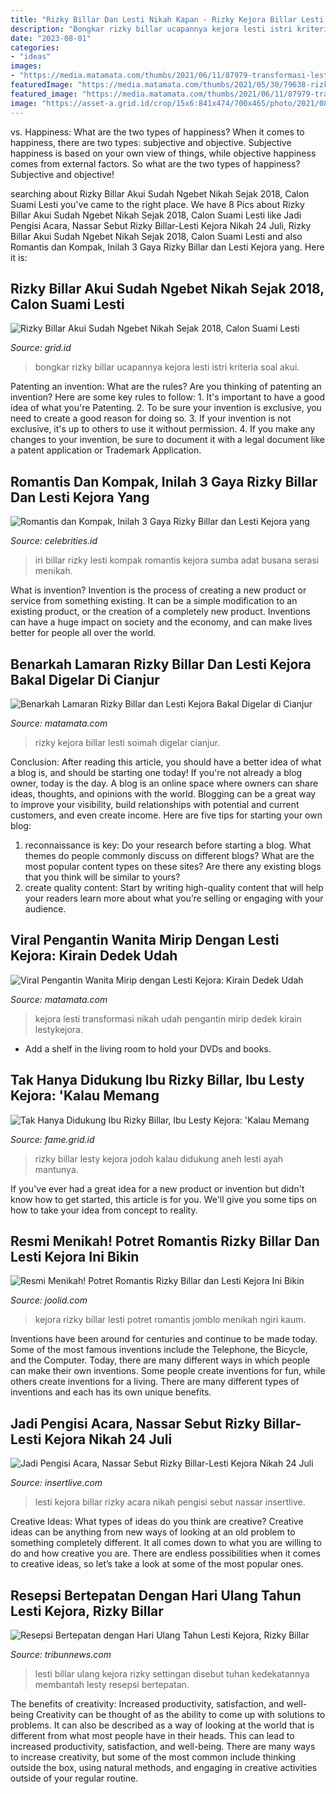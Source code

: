 ```yaml
---
title: "Rizky Billar Dan Lesti Nikah Kapan - Rizky Kejora Billar Lesti Soimah Digelar Cianjur"
description: "Bongkar rizky billar ucapannya kejora lesti istri kriteria soal akui"
date: "2023-08-01"
categories:
- "ideas"
images:
- "https://media.matamata.com/thumbs/2021/06/11/87979-transformasi-lesti-kejora-instagramlestykejora/745x489-img-87979-transformasi-lesti-kejora-instagramlestykejora.jpg"
featuredImage: "https://media.matamata.com/thumbs/2021/05/30/79638-rizky-billar-dan-lesti-kejora-bersama-soimah-instagram/745x489-img-79638-rizky-billar-dan-lesti-kejora-bersama-soimah-instagram.jpg"
featured_image: "https://media.matamata.com/thumbs/2021/06/11/87979-transformasi-lesti-kejora-instagramlestykejora/745x489-img-87979-transformasi-lesti-kejora-instagramlestykejora.jpg"
image: "https://asset-a.grid.id/crop/15x6:841x474/700x465/photo/2021/08/11/foto-cover-rizky-billar-bongkar-20210811040247.jpg"
---
```



vs. Happiness: What are the two types of happiness?
When it comes to happiness, there are two types: subjective and objective. Subjective happiness is based on your own view of things, while objective happiness comes from external factors. So what are the two types of happiness? Subjective and objective!

	

		
searching about Rizky Billar Akui Sudah Ngebet Nikah Sejak 2018, Calon Suami Lesti you've came to the right place. We have 8 Pics about Rizky Billar Akui Sudah Ngebet Nikah Sejak 2018, Calon Suami Lesti like Jadi Pengisi Acara, Nassar Sebut Rizky Billar-Lesti Kejora Nikah 24 Juli, Rizky Billar Akui Sudah Ngebet Nikah Sejak 2018, Calon Suami Lesti and also Romantis dan Kompak, Inilah 3 Gaya Rizky Billar dan Lesti Kejora yang. Here it is:
		
    
## Rizky Billar Akui Sudah Ngebet Nikah Sejak 2018, Calon Suami Lesti

<img loading=lazy src="https://asset-a.grid.id/crop/15x6:841x474/700x465/photo/2021/08/11/foto-cover-rizky-billar-bongkar-20210811040247.jpg" onerror="this.onerror=null;this.src='https://tse1.mm.bing.net/th?id=OIP.tE786nilXLOkOEt5NmBYsgHaE6&amp;pid=15.1';" alt="Rizky Billar Akui Sudah Ngebet Nikah Sejak 2018, Calon Suami Lesti">

_Source: grid.id_

>bongkar rizky billar ucapannya kejora lesti istri kriteria soal akui. 

	

Patenting an invention: What are the rules?
Are you thinking of patenting an invention? Here are some key rules to follow: 1. It's important to have a good idea of what you're Patenting. 
2. To be sure your invention is exclusive, you need to create a good reason for doing so. 
3. If your invention is not exclusive, it's up to others to use it without permission. 4. If you make any changes to your invention, be sure to document it with a legal document like a patent application or Trademark Application. 
    
## Romantis Dan Kompak, Inilah 3 Gaya Rizky Billar Dan Lesti Kejora Yang

<img loading=lazy src="https://img.celebrities.id/Qq95D6/master_ct9jW9D566_954.jpg" onerror="this.onerror=null;this.src='https://tse2.mm.bing.net/th?id=OIP.PI0rnu7xokYV8ACnQ8sMvgHaHA&amp;pid=15.1';" alt="Romantis dan Kompak, Inilah 3 Gaya Rizky Billar dan Lesti Kejora yang">

_Source: celebrities.id_

>iri billar rizky lesti kompak romantis kejora sumba adat busana serasi menikah. 

	

What is invention?
Invention is the process of creating a new product or service from something existing. It can be a simple modification to an existing product, or the creation of a completely new product. Inventions can have a huge impact on society and the economy, and can make lives better for people all over the world.

    
## Benarkah Lamaran Rizky Billar Dan Lesti Kejora Bakal Digelar Di Cianjur

<img loading=lazy src="https://media.matamata.com/thumbs/2021/05/30/79638-rizky-billar-dan-lesti-kejora-bersama-soimah-instagram/745x489-img-79638-rizky-billar-dan-lesti-kejora-bersama-soimah-instagram.jpg" onerror="this.onerror=null;this.src='https://tse1.mm.bing.net/th?id=OIP.Z_infJigslGC5h4IFR-pGAHaE3&amp;pid=15.1';" alt="Benarkah Lamaran Rizky Billar dan Lesti Kejora Bakal Digelar di Cianjur">

_Source: matamata.com_

>rizky kejora billar lesti soimah digelar cianjur. 

	

Conclusion: After reading this article, you should have a better idea of what a blog is, and should be starting one today!
If you're not already a blog owner, today is the day. A blog is an online space where owners can share ideas, thoughts, and opinions with the world. Blogging can be a great way to improve your visibility, build relationships with potential and current customers, and even create income. Here are five tips for starting your own blog: 
1. reconnaissance is key: Do your research before starting a blog. What themes do people commonly discuss on different blogs? What are the most popular content types on these sites? Are there any existing blogs that you think will be similar to yours? 
2. create quality content: Start by writing high-quality content that will help your readers learn more about what you’re selling or engaging with your audience.

    
## Viral Pengantin Wanita Mirip Dengan Lesti Kejora: Kirain Dedek Udah

<img loading=lazy src="https://media.matamata.com/thumbs/2021/06/11/87979-transformasi-lesti-kejora-instagramlestykejora/745x489-img-87979-transformasi-lesti-kejora-instagramlestykejora.jpg" onerror="this.onerror=null;this.src='https://tse1.mm.bing.net/th?id=OIP.CGATgsdHjMwaX8F_3bDuGQHaE3&amp;pid=15.1';" alt="Viral Pengantin Wanita Mirip dengan Lesti Kejora: Kirain Dedek Udah">

_Source: matamata.com_

>kejora lesti transformasi nikah udah pengantin mirip dedek kirain lestykejora. 

	

- Add a shelf in the living room to hold your DVDs and books.

    
## Tak Hanya Didukung Ibu Rizky Billar, Ibu Lesty Kejora: &#039;Kalau Memang

<img loading=lazy src="https://asset-a.grid.id/crop/0x0:0x0/700x465/photo/2020/07/28/509122532.jpg" onerror="this.onerror=null;this.src='https://tse3.mm.bing.net/th?id=OIP.QL9BuXu6u04ezoLPusiZ5gHaE6&amp;pid=15.1';" alt="Tak Hanya Didukung Ibu Rizky Billar, Ibu Lesty Kejora: &#039;Kalau Memang">

_Source: fame.grid.id_

>rizky billar lesty kejora jodoh kalau didukung aneh lesti ayah mantunya. 

	

If you've ever had a great idea for a new product or invention but didn't know how to get started, this article is for you. We'll give you some tips on how to take your idea from concept to reality.

    
## Resmi Menikah! Potret Romantis Rizky Billar Dan Lesti Kejora Ini Bikin

<img loading=lazy src="https://joolid.com/wp-content/uploads/2021/08/Potret-Romantis-Rizky-Billar-dan-Lesti-Kejora-16-300x204.jpg" onerror="this.onerror=null;this.src='https://tse1.mm.bing.net/th?id=OIP.DyO2-CyxlLQUXfbJ2kvaywAAAA&amp;pid=15.1';" alt="Resmi Menikah! Potret Romantis Rizky Billar dan Lesti Kejora Ini Bikin">

_Source: joolid.com_

>kejora rizky billar lesti potret romantis jomblo menikah ngiri kaum. 

	

Inventions have been around for centuries and continue to be made today. Some of the most famous inventions include the Telephone, the Bicycle, and the Computer. Today, there are many different ways in which people can make their own inventions. Some people create inventions for fun, while others create inventions for a living. There are many different types of inventions and each has its own unique benefits.

    
## Jadi Pengisi Acara, Nassar Sebut Rizky Billar-Lesti Kejora Nikah 24 Juli

<img loading=lazy src="https://akcdn.detik.net.id/visual/2021/06/14/pre-wedding-rizky-billar-dan-lesti-kejora-5_169.jpeg?w=900&amp;q=90" onerror="this.onerror=null;this.src='https://tse3.mm.bing.net/th?id=OIP.FZZb8suVOLczVYMNJns39gHaEL&amp;pid=15.1';" alt="Jadi Pengisi Acara, Nassar Sebut Rizky Billar-Lesti Kejora Nikah 24 Juli">

_Source: insertlive.com_

>lesti kejora billar rizky acara nikah pengisi sebut nassar insertlive. 

	

Creative Ideas: What types of ideas do you think are creative?
Creative ideas can be anything from new ways of looking at an old problem to something completely different. It all comes down to what you are willing to do and how creative you are. There are endless possibilities when it comes to creative ideas, so let’s take a look at some of the most popular ones.

    
## Resepsi Bertepatan Dengan Hari Ulang Tahun Lesti Kejora, Rizky Billar

<img loading=lazy src="https://cdn-2.tstatic.net/tribunnews/foto/bank/images/leslar-lesti-billar.jpg" onerror="this.onerror=null;this.src='https://tse3.mm.bing.net/th?id=OIP.vX-U1XEyliNN5lZodD39aAHaEK&amp;pid=15.1';" alt="Resepsi Bertepatan dengan Hari Ulang Tahun Lesti Kejora, Rizky Billar">

_Source: tribunnews.com_

>lesti billar ulang kejora rizky settingan disebut tuhan kedekatannya membantah lesty resepsi bertepatan. 

	

The benefits of creativity: Increased productivity, satisfaction, and well-being
Creativity can be thought of as the ability to come up with solutions to problems. It can also be described as a way of looking at the world that is different from what most people have in their heads. This can lead to increased productivity, satisfaction, and well-being. There are many ways to increase creativity, but some of the most common include thinking outside the box, using natural methods, and engaging in creative activities outside of your regular routine.

